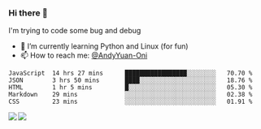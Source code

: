 ### Hi there 👋

I'm trying to code some bug and debug

- 🌱 I’m currently learning Python and Linux (for fun)
- 📫 How to reach me: [@AndyYuan-Oni](https://github.com/AndyYuan-Oni)


<!--START_SECTION:waka-->
```text
JavaScript  14 hrs 27 mins      █████████████████░░░░░░░░   70.70 % 
JSON        3 hrs 50 mins       ████░░░░░░░░░░░░░░░░░░░░░   18.76 % 
HTML        1 hr 5 mins         █░░░░░░░░░░░░░░░░░░░░░░░░   05.30 % 
Markdown    29 mins             ░░░░░░░░░░░░░░░░░░░░░░░░░   02.38 % 
CSS         23 mins             ░░░░░░░░░░░░░░░░░░░░░░░░░   01.91 %
```
<!--END_SECTION:waka-->

  <!--**AndyYuan-Oni/AndyYuan-Oni** is a ✨ _special_ ✨ repository because its `README.md` (this file) appears on your GitHub profile.-->
<!--[![Top Langs](https://github-readme-stats.vercel.app/api/top-langs/?username=AndyYUan-Oni&layout=compact)](https://github.com/AndyYUan-Oni/github-readme-stats)-->
<a href="https://github.com/AndyYUan-Oni/github-readme-stats">
  <img align="left" src="https://github-readme-stats.vercel.app/api?username=AndyYUan-Oni&hide=stars" />
</a>
<a href="https://github.com/AndyYUan-Oni/github-readme-stats">
  <img align="left" src="https://github-readme-stats.vercel.app/api/top-langs/?username=AndyYUan-Oni&layout=compact" />
</a>

